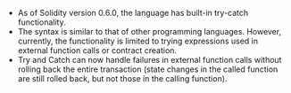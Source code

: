 * As of Solidity version 0.6.0, the language has built-in try-catch functionality.
* The syntax is similar to that of other programming languages. However, currently, the functionality is limited to trying expressions used in external function calls or contract creation.
* Try and Catch can now handle failures in external function calls without rolling back the entire transaction (state changes in the called function are still rolled back, but not those in the calling function).
